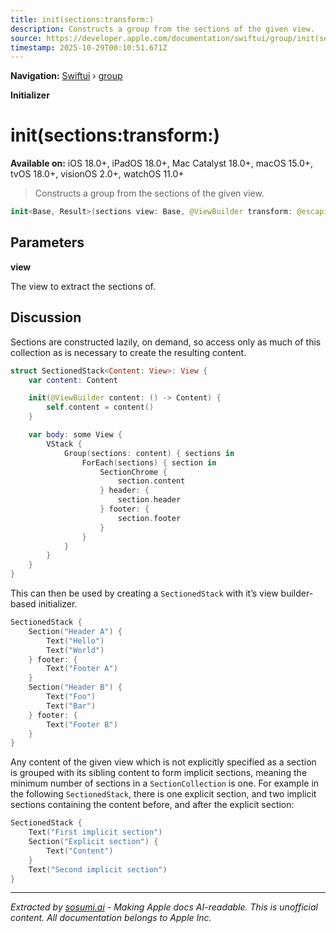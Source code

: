 ```yaml
---
title: init(sections:transform:)
description: Constructs a group from the sections of the given view.
source: https://developer.apple.com/documentation/swiftui/group/init(sections:transform:)
timestamp: 2025-10-29T00:10:51.671Z
---
```


**Navigation:** [Swiftui](/documentation/swiftui) › [group](/documentation/swiftui/group)

**Initializer**

# init(sections:transform:)

**Available on:** iOS 18.0+, iPadOS 18.0+, Mac Catalyst 18.0+, macOS 15.0+, tvOS 18.0+, visionOS 2.0+, watchOS 11.0+

> Constructs a group from the sections of the given view.

```swift
init<Base, Result>(sections view: Base, @ViewBuilder transform: @escaping (SectionCollection) -> Result) where Content == GroupSectionsOfContent<Base, Result>, Base : View, Result : View
```

## Parameters

**view**

The view to extract the sections of.



## Discussion

Sections are constructed lazily, on demand, so access only as much of this collection as is necessary to create the resulting content.

```swift
struct SectionedStack<Content: View>: View {
    var content: Content

    init(@ViewBuilder content: () -> Content) {
        self.content = content()
    }

    var body: some View {
        VStack {
            Group(sections: content) { sections in
                ForEach(sections) { section in
                    SectionChrome {
                        section.content
                    } header: {
                        section.header
                    } footer: {
                        section.footer
                    }
                }
            }
        }
    }
}
```

This can then be used by creating a `SectionedStack` with it’s view builder-based initializer.

```swift
SectionedStack {
    Section("Header A") {
        Text("Hello")
        Text("World")
    } footer: {
        Text("Footer A")
    }
    Section("Header B") {
        Text("Foo")
        Text("Bar")
    } footer: {
        Text("Footer B")
    }
}
```

Any content of the given view which is not explicitly specified as a section is grouped with its sibling content to form implicit sections, meaning the minimum number of sections in a `SectionCollection` is one. For example in the following `SectionedStack`, there is one explicit section, and two implicit sections containing the content before, and after the explicit section:

```swift
SectionedStack {
    Text("First implicit section")
    Section("Explicit section") {
        Text("Content")
    }
    Text("Second implicit section")
}
```

---

*Extracted by [sosumi.ai](https://sosumi.ai) - Making Apple docs AI-readable.*
*This is unofficial content. All documentation belongs to Apple Inc.*
